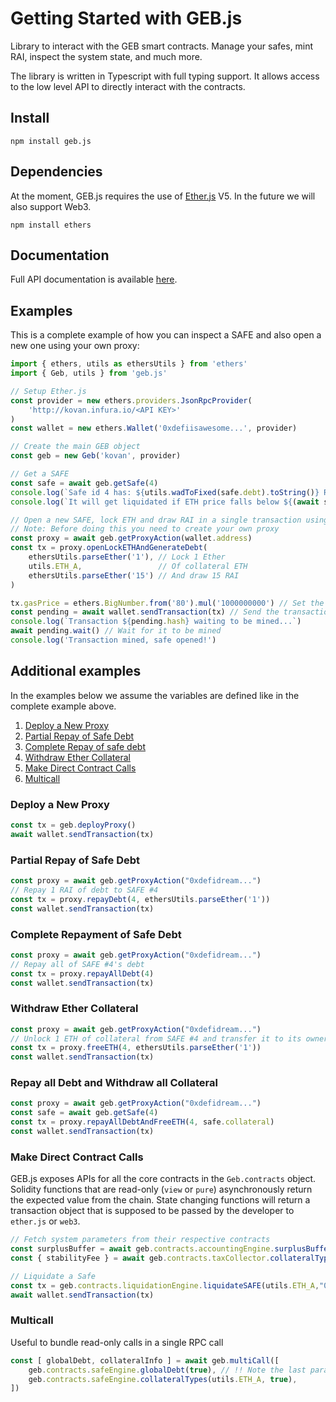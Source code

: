 # Getting Started with GEB.js

Library to interact with the GEB smart contracts. Manage your safes, mint RAI, inspect the system state, and much more.

The library is written in Typescript with full typing support. It allows access to the low level API to directly interact with the contracts.

## Install

```text
npm install geb.js
```

## Dependencies

At the moment, GEB.js requires the use of [Ether.js](https://www.npmjs.com/package/ethers) V5. In the future we will also support Web3.

```text
npm install ethers
```

## Documentation

Full API documentation is available [here](https://docs.reflexer.finance/geb-js/gettingstarted).

## Examples

This is a complete example of how you can inspect a SAFE and also open a new one using your own proxy:

```typescript
import { ethers, utils as ethersUtils } from 'ethers'
import { Geb, utils } from 'geb.js'

// Setup Ether.js
const provider = new ethers.providers.JsonRpcProvider(
    'http://kovan.infura.io/<API KEY>'
)
const wallet = new ethers.Wallet('0xdefiisawesome...', provider)

// Create the main GEB object
const geb = new Geb('kovan', provider)

// Get a SAFE
const safe = await geb.getSafe(4)
console.log(`Safe id 4 has: ${utils.wadToFixed(safe.debt).toString()} RAI of debt.`)
console.log(`It will get liquidated if ETH price falls below ${(await safe.liquidationPrice())?.toString()} USD.`)

// Open a new SAFE, lock ETH and draw RAI in a single transaction using a proxy
// Note: Before doing this you need to create your own proxy
const proxy = await geb.getProxyAction(wallet.address)
const tx = proxy.openLockETHAndGenerateDebt(
    ethersUtils.parseEther('1'), // Lock 1 Ether
    utils.ETH_A,                 // Of collateral ETH
    ethersUtils.parseEther('15') // And draw 15 RAI
)

tx.gasPrice = ethers.BigNumber.from('80').mul('1000000000') // Set the gas price to 80 Gwei
const pending = await wallet.sendTransaction(tx) // Send the transaction
console.log(`Transaction ${pending.hash} waiting to be mined...`)
await pending.wait() // Wait for it to be mined
console.log('Transaction mined, safe opened!')
```

## Additional examples

In the examples below we assume the variables are defined like in the complete example above.

1. [Deploy a New Proxy](geb-js-get-started.md#deploy-a-new-proxy)
2. [Partial Repay of Safe Debt](geb-js-get-started.md#partial-repay-of-safe-debt)
3. [Complete Repay of safe debt](geb-js-get-started.md#complete-repay-of-safe-debt)
4. [Withdraw Ether Collateral](geb-js-get-started.md#withdraw-ether-collateral)
5. [Make Direct Contract Calls](geb-js-get-started.md#make-direct-contract-calls)
6. [Multicall](geb-js-get-started.md#Multicall)

### Deploy a New Proxy

```typescript
const tx = geb.deployProxy()
await wallet.sendTransaction(tx)
```

### Partial Repay of Safe Debt

```typescript
const proxy = await geb.getProxyAction("0xdefidream...")
// Repay 1 RAI of debt to SAFE #4
const tx = proxy.repayDebt(4, ethersUtils.parseEther('1'))
const wallet.sendTransaction(tx)
```

### Complete Repayment of Safe Debt

```typescript
const proxy = await geb.getProxyAction("0xdefidream...")
// Repay all of SAFE #4's debt
const tx = proxy.repayAllDebt(4)
const wallet.sendTransaction(tx)
```

### Withdraw Ether Collateral

```typescript
const proxy = await geb.getProxyAction("0xdefidream...")
// Unlock 1 ETH of collateral from SAFE #4 and transfer it to its owner 
const tx = proxy.freeETH(4, ethersUtils.parseEther('1'))
const wallet.sendTransaction(tx)
```

### Repay all Debt and Withdraw all Collateral

```typescript
const proxy = await geb.getProxyAction("0xdefidream...")
const safe = await geb.getSafe(4)
const tx = proxy.repayAllDebtAndFreeETH(4, safe.collateral)
const wallet.sendTransaction(tx)
```

### Make Direct Contract Calls

GEB.js exposes APIs for all the core contracts in the `Geb.contracts` object. Solidity functions that are read-only \(`view` or `pure`\) asynchronously return the expected value from the chain. State changing functions will return a transaction object that is supposed to be passed by the developer to `ether.js` or `web3`.

```typescript
// Fetch system parameters from their respective contracts
const surplusBuffer = await geb.contracts.accountingEngine.surplusBuffer()
const { stabilityFee } = await geb.contracts.taxCollector.collateralTypes(utils.ETH_A)

// Liquidate a Safe
const tx = geb.contracts.liquidationEngine.liquidateSAFE(utils.ETH_A,"0xdefidream...");
await wallet.sendTransaction(tx)
```

### Multicall

Useful to bundle read-only calls in a single RPC call

```typescript
const [ globalDebt, collateralInfo ] = await geb.multiCall([
    geb.contracts.safeEngine.globalDebt(true), // !! Note the last parameter set to true.
    geb.contracts.safeEngine.collateralTypes(utils.ETH_A, true),
])
```


